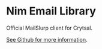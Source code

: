 # Nim Email Library
Official MailSlurp client for Crytsal.

[See Github for more information](https://github.com/mailslurp/mailslurp-client-crystal).